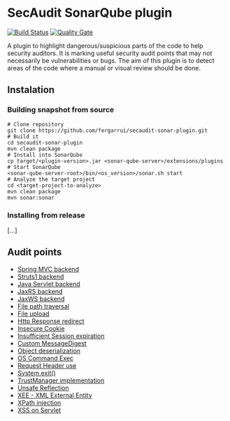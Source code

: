 # SecAudit SonarQube plugin

[![Build Status](https://travis-ci.org/fergarrui/secaudit-sonar-plugin.svg?branch=master)](https://travis-ci.org/fergarrui/secaudit-sonar-plugin) [![Quality Gate](https://sonarqube.com/api/badges/gate?key=fg.sonar.plugins.secaudit:secaudit-sonar-plugin)](https://sonarqube.com/dashboard?id=fg.sonar.plugins.secaudit:secaudit-sonar-plugin)


A plugin to highlight dangerous/suspicious parts of the code to help security auditors. It is marking useful security audit points that may not necessarily be vulnerabilities or bugs. The aim of this plugin is to detect areas of the code where a manual or visual review should be done.

## Instalation
### Building snapshot from source
```
# Clone repository
git clone https://github.com/fergarrui/secaudit-sonar-plugin.git
# Build it
cd secaudit-sonar-plugin
mvn clean package
# Install into SonarQube
cp target/<plugin-version>.jar <sonar-qube-server>/extensions/plugins
# Start SonarQube
<sonar-qube-server-root>/bin/<os_version>/sonar.sh start
# Analyze the target project
cd <target-project-to-analyze>
mvn clean package
mvn sonar:sonar
```

### Installing from release
[...]


## Audit points
* [Spring MVC backend](https://cdn.rawgit.com/fergarrui/secaudit-sonar-plugin/master/src/main/resources/fg.sonar.plugins.secaudit.rules.description/SpringControllerCheck_desc.html)
* [Struts1 backend](https://cdn.rawgit.com/fergarrui/secaudit-sonar-plugin/master/src/main/resources/fg.sonar.plugins.secaudit.rules.description/RequestReceivedStrutsCheck_desc.html)
* [Java Servlet backend](https://cdn.rawgit.com/fergarrui/secaudit-sonar-plugin/master/src/main/resources/fg.sonar.plugins.secaudit.rules.description/HttpServletRequestCheck_desc.html)
* [JaxRS backend](https://cdn.rawgit.com/fergarrui/secaudit-sonar-plugin/master/src/main/resources/fg.sonar.plugins.secaudit.rules.description/JaxRSRequestCheck_desc.html)
* [JaxWS backend](https://cdn.rawgit.com/fergarrui/secaudit-sonar-plugin/master/src/main/resources/fg.sonar.plugins.secaudit.rules.description/JaxWSRequestCheck_desc.html)
* [File path traversal](https://cdn.rawgit.com/fergarrui/secaudit-sonar-plugin/master/src/main/resources/fg.sonar.plugins.secaudit.rules.description/FilePathTraversalCheck_desc.html)
* [File upload](https://cdn.rawgit.com/fergarrui/secaudit-sonar-plugin/master/src/main/resources/fg.sonar.plugins.secaudit.rules.description/FileUploadCheck_desc.html)
* [Http Response redirect](https://cdn.rawgit.com/fergarrui/secaudit-sonar-plugin/master/src/main/resources/fg.sonar.plugins.secaudit.rules.description/HttpResponseRedirectCheck_desc.html)
* [Insecure Cookie](https://cdn.rawgit.com/fergarrui/secaudit-sonar-plugin/master/src/main/resources/fg.sonar.plugins.secaudit.rules.description/InsecureCookieCheck_desc.html)
* [Insufficient Session expiration](https://cdn.rawgit.com/fergarrui/secaudit-sonar-plugin/master/src/main/resources/fg.sonar.plugins.secaudit.rules.description/InsufficientSessionExpirationCheck_desc.html)
* [Custom MessageDigest](https://cdn.rawgit.com/fergarrui/secaudit-sonar-plugin/master/src/main/resources/fg.sonar.plugins.secaudit.rules.description/MessageDigestCustomCheck_desc.html)
* [Object deserialization](https://cdn.rawgit.com/fergarrui/secaudit-sonar-plugin/master/src/main/resources/fg.sonar.plugins.secaudit.rules.description/DeserializationCheck_desc.html)
* [OS Command Exec](https://cdn.rawgit.com/fergarrui/secaudit-sonar-plugin/master/src/main/resources/fg.sonar.plugins.secaudit.rules.description/OSCommandCheck_desc.html)
* [Request Header use](https://cdn.rawgit.com/fergarrui/secaudit-sonar-plugin/master/src/main/resources/fg.sonar.plugins.secaudit.rules.description/RequestHeaderCheck_desc.html)
* [System.exit()](https://cdn.rawgit.com/fergarrui/secaudit-sonar-plugin/master/src/main/resources/fg.sonar.plugins.secaudit.rules.description/SystemExitCheck_desc.html)
* [TrustManager implementation](https://cdn.rawgit.com/fergarrui/secaudit-sonar-plugin/master/src/main/resources/fg.sonar.plugins.secaudit.rules.description/TrustManagerImplementationCheck_desc.html)
* [Unsafe Reflection](https://cdn.rawgit.com/fergarrui/secaudit-sonar-plugin/master/src/main/resources/fg.sonar.plugins.secaudit.rules.description/UnsafeReflectionCheck_desc.html)
* [XEE - XML External Entity](https://cdn.rawgit.com/fergarrui/secaudit-sonar-plugin/master/src/main/resources/fg.sonar.plugins.secaudit.rules.description/XEECheck_desc.html)
* [XPath injection](https://cdn.rawgit.com/fergarrui/secaudit-sonar-plugin/master/src/main/resources/fg.sonar.plugins.secaudit.rules.description/XPathInjectionCheck_desc.html)
* [XSS on Servlet](https://cdn.rawgit.com/fergarrui/secaudit-sonar-plugin/master/src/main/resources/fg.sonar.plugins.secaudit.rules.description/XSSCheck_desc.html)


